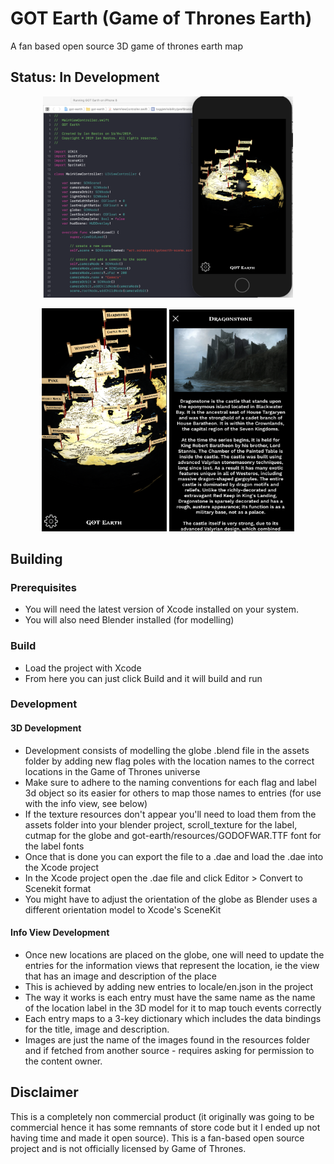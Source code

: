 # GOT Earth (Game of Thrones Earth)

A fan based open source 3D game of thrones earth map

## Status: In Development

<p align="center">
    <img width="400" src="screenshots/code-editor.png">
</p>
<p align="center">
    <img width="200" src="screenshots/globe.png">
    <img width="200" src="screenshots/infoview.png">
</p>

## Building

### Prerequisites

- You will need the latest version of Xcode installed on your system.
- You will also need Blender installed (for modelling)

### Build

- Load the project with Xcode
- From here you can just click Build and it will build and run

### Development

#### 3D Development
- Development consists of modelling the globe .blend file in the assets folder by adding new flag poles with the location names to the correct locations in the Game of Thrones universe
- Make sure to adhere to the naming conventions for each flag and label 3d object so its easier for others to map those names to entries (for use with the info view, see below)
- If the texture resources don't appear you'll need to load them from the assets folder into your blender project, scroll_texture for the label, cutmap for the globe and got-earth/resources/GODOFWAR.TTF font for the label fonts
- Once that is done you can export the file to a .dae and load the .dae into the Xcode project
- In the Xcode project open the .dae file and click Editor > Convert to Scenekit format
- You might have to adjust the orientation of the globe as Blender uses a different orientation model to Xcode's SceneKit

#### Info View Development
- Once new locations are placed on the globe, one will need to update the entries for the information views that represent the location, ie the view that has an image and description of the place
- This is achieved by adding new entries to locale/en.json in the project
- The way it works is each entry must have the same name as the name of the location label in the 3D model for it to map touch events correctly
- Each entry maps to a 3-key dictionary which includes the data bindings for the title, image and description.
- Images are just the name of the images found in the resources folder and if fetched from another source - requires asking for permission to the content owner.

## Disclaimer
This is a completely non commercial product (it originally was going to be commercial hence it has some remnants of store code but it I ended up not having time and made it open source). This is a fan-based open source project and is not officially licensed by Game of Thrones.